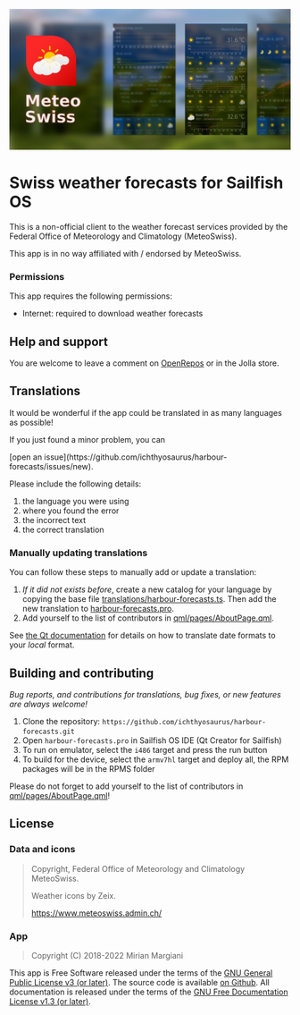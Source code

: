 <!--
SPDX-FileCopyrightText: 2022 Mirian Margiani
SPDX-License-Identifier: GFDL-1.3-or-later
-->

![Meteo app banner](icon-src/banner.png)

# Swiss weather forecasts for Sailfish OS

<!-- [![Translations](https://hosted.weblate.org/widgets/harbour-forecasts/-/translations/svg-badge.svg)](https://hosted.weblate.org/projects/harbour-forecasts/translations/) -->
<!-- [![Source code license](https://img.shields.io/badge/source_code-GPL--3.0--or--later-yellowdarkgreen)](https://github.com/ichthyosaurus/harbour-forecasts/tree/main/LICENSES) -->
<!-- [![REUSE status](https://api.reuse.software/badge/github.com/ichthyosaurus/harbour-forecasts)](https://api.reuse.software/info/github.com/ichthyosaurus/harbour-forecasts) -->
<!-- [![Development status](https://img.shields.io/badge/development-active-blue)](https://github.com/ichthyosaurus/harbour-forecasts) -->
<!-- [![Liberapay donations](https://img.shields.io/liberapay/receives/ichthyosaurus)](https://liberapay.com/ichthyosaurus) -->

This is a non-official client to the weather forecast services provided by the
Federal Office of Meteorology and Climatology (MeteoSwiss).

This app is in no way affiliated with / endorsed by MeteoSwiss.


### Permissions

This app requires the following permissions:

- Internet: required to download weather forecasts


## Help and support

You are welcome to leave a comment on
[OpenRepos](https://openrepos.net/content/ichthyosaurus/swiss-meteo) or
in the Jolla store.


## Translations

It would be wonderful if the app could be translated in as many languages as possible!

If you just found a minor problem, you can
<!--[leave a comment in the forum](https://forum.sailfishos.org/t/forecasts-support-and-feedback-thread/4566)
or--> [open an issue](https://github.com/ichthyosaurus/harbour-forecasts/issues/new).

Please include the following details:

1. the language you were using
2. where you found the error
3. the incorrect text
4. the correct translation

### Manually updating translations

You can follow these steps to manually add or update a translation:

1. *If it did not exists before*, create a new catalog for your language by copying the
   base file [translations/harbour-forecasts.ts](translations/harbour-forecasts.ts).
   Then add the new translation to [harbour-forecasts.pro](harbour-forecasts.pro).
2. Add yourself to the list of contributors in [qml/pages/AboutPage.qml](qml/pages/AboutPage.qml).

See [the Qt documentation](https://doc.qt.io/qt-5/qml-qtqml-date.html#details) for
details on how to translate date formats to your *local* format.

## Building and contributing

*Bug reports, and contributions for translations, bug fixes, or new features are always welcome!*

1. Clone the repository: `https://github.com/ichthyosaurus/harbour-forecasts.git`
2. Open `harbour-forecasts.pro` in Sailfish OS IDE (Qt Creator for Sailfish)
3. To run on emulator, select the `i486` target and press the run button
4. To build for the device, select the `armv7hl` target and deploy all,
   the RPM packages will be in the RPMS folder

Please do not forget to add yourself to the list of contributors in
[qml/pages/AboutPage.qml](qml/pages/AboutPage.qml)!


## License

### Data and icons

> Copyright, Federal Office of Meteorology and Climatology MeteoSwiss.
>
> Weather icons by Zeix.
>
> https://www.meteoswiss.admin.ch/

### App

> Copyright (C) 2018-2022  Mirian Margiani

This app is Free Software released under the terms of the
[GNU General Public License v3 (or later)](https://spdx.org/licenses/GPL-3.0-or-later.html).
The source code is available [on Github](https://github.com/ichthyosaurus/harbour-forecasts).
All documentation is released under the terms of the
[GNU Free Documentation License v1.3 (or later)](https://spdx.org/licenses/GFDL-1.3-or-later.html).

<!-- This project follows the [REUSE specification](https://api.reuse.software/info/github.com/ichthyosaurus/harbour-forecasts). -->
